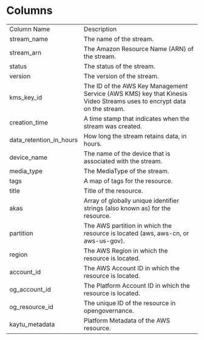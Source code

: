 # Columns  

<table>
	<tr><td>Column Name</td><td>Description</td></tr>
	<tr><td>stream_name</td><td>The name of the stream.</td></tr>
	<tr><td>stream_arn</td><td>The Amazon Resource Name (ARN) of the stream.</td></tr>
	<tr><td>status</td><td>The status of the stream.</td></tr>
	<tr><td>version</td><td>The version of the stream.</td></tr>
	<tr><td>kms_key_id</td><td>The ID of the AWS Key Management Service (AWS KMS) key that Kinesis Video Streams uses to encrypt data on the stream.</td></tr>
	<tr><td>creation_time</td><td>A time stamp that indicates when the stream was created.</td></tr>
	<tr><td>data_retention_in_hours</td><td>How long the stream retains data, in hours.</td></tr>
	<tr><td>device_name</td><td>The name of the device that is associated with the stream.</td></tr>
	<tr><td>media_type</td><td>The MediaType of the stream.</td></tr>
	<tr><td>tags</td><td>A map of tags for the resource.</td></tr>
	<tr><td>title</td><td>Title of the resource.</td></tr>
	<tr><td>akas</td><td>Array of globally unique identifier strings (also known as) for the resource.</td></tr>
	<tr><td>partition</td><td>The AWS partition in which the resource is located (aws, aws-cn, or aws-us-gov).</td></tr>
	<tr><td>region</td><td>The AWS Region in which the resource is located.</td></tr>
	<tr><td>account_id</td><td>The AWS Account ID in which the resource is located.</td></tr>
	<tr><td>og_account_id</td><td>The Platform Account ID in which the resource is located.</td></tr>
	<tr><td>og_resource_id</td><td>The unique ID of the resource in opengovernance.</td></tr>
	<tr><td>kaytu_metadata</td><td>Platform Metadata of the AWS resource.</td></tr>
</table>